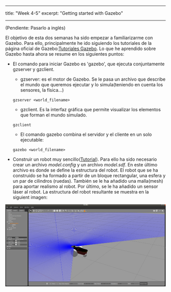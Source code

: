 
---

title: "Week 4-5"
excerpt: "Getting started with Gazebo"

---
(Pendiente: Pasarlo a inglés)

El objetivo de esta dos semanas ha sido empezar a familiarizarme con Gazebo. Para ello, principalmente he ido siguiendo los tutoriales de la página oficial de Gazebo:[Tutoriales Gazebo](http://gazebosim.org/tutorials). Lo que he aprendido sobre Gazebo hasta ahora se resume en los siguientes puntos:

- El comando para iniciar Gazebo es 'gazebo', que ejecuta conjuntamente gzserver y gzclient. 
  - gzserver: es el motor de Gazebo. Se le pasa un archivo que describe el mundo que queremos ejecutar y lo simula(teniendo en cuenta los sensores, la física...)
  ~~~
  gzserver <world_filename>
  ~~~
  
  - gzclient. Es la interfaz gráfica que permite visualizar los elementos que forman el mundo simulado. 
  ~~~
  gzclient 
  ~~~
  - El comando gazebo combina el servidor y el cliente en un solo ejecutable:
  ~~~
  gazebo <world_filename>
  ~~~

- Construir un robot muy sencillo([Tutorial](http://gazebosim.org/tutorials?tut=build_robot&cat=build_robot)). Para ello ha sido necesario crear un archivo *model.config* y un archivo *model.sdf*. En este último archivo es donde se define la estructura del robot. El robot que se ha construido se ha formado a partir de un bloque rectangular, una esfera y un par de cilindros (ruedas). También se le ha añadido una malla(mesh) para aportar realismo al robot. Por último, se le ha añadido un sensor láser al robot. La estructura del robot resultante se muestra en la siguient imagen:

![image](../assets/images/robot1.PNG)


